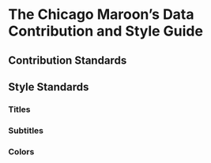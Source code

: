 # The Chicago Maroon’s Data Contribution and Style Guide

## Contribution Standards

## Style Standards

### Titles

### Subtitles

### Colors
